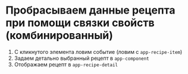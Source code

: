 # Пробрасываем данные рецепта при помощи связки свойств (комбинированный)

1. С кликнутого элемента ловим событие (ловим с `app-recipe-item`)
2. Задаем детально выбранный рецепт в `app-component`
3. Отображаем рецепт в `app-recipe-detail`
